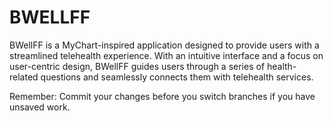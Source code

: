 # BWELLFF

BWellFF is a MyChart-inspired application designed to provide users with a streamlined telehealth experience. With an intuitive interface and a focus on user-centric design, BWellFF guides users through a series of health-related questions and seamlessly connects them with telehealth services.

Remember: Commit your changes before you switch branches if you have unsaved work.
